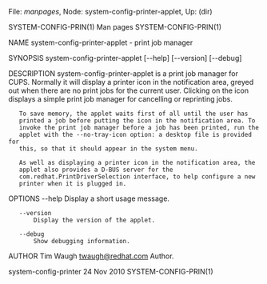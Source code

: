 File: *manpages*,  Node: system-config-printer-applet,  Up: (dir)

SYSTEM-CONFIG-PRIN(1)              Man pages             SYSTEM-CONFIG-PRIN(1)



NAME
       system-config-printer-applet - print job manager

SYNOPSIS
       system-config-printer-applet [--help] [--version] [--debug]

DESCRIPTION
       system-config-printer-applet is a print job manager for CUPS. Normally
       it will display a printer icon in the notification area, greyed out
       when there are no print jobs for the current user. Clicking on the icon
       displays a simple print job manager for cancelling or reprinting jobs.

       To save memory, the applet waits first of all until the user has
       printed a job before putting the icon in the notification area. To
       invoke the print job manager before a job has been printed, run the
       applet with the --no-tray-icon option: a desktop file is provided for
       this, so that it should appear in the system menu.

       As well as displaying a printer icon in the notification area, the
       applet also provides a D-BUS server for the
       com.redhat.PrintDriverSelection interface, to help configure a new
       printer when it is plugged in.

OPTIONS
       --help
           Display a short usage message.

       --version
           Display the version of the applet.

       --debug
           Show debugging information.

AUTHOR
       Tim Waugh <twaugh@redhat.com>
           Author.



system-config-printer             24 Nov 2010            SYSTEM-CONFIG-PRIN(1)
